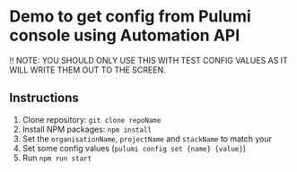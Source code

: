 # Demo to get config from Pulumi console using Automation API

:bangbang: NOTE: YOU SHOULD ONLY USE THIS WITH TEST CONFIG VALUES AS IT WILL WRITE THEM OUT TO THE SCREEN.

## Instructions

1. Clone repository: `git clone repoName`
1. Install NPM packages: `npm install`
1. Set the `organisationName`, `projectName` and `stackName` to match your
1. Set some config values (`pulumi config set {name} {value}`)
1. Run `npm run start`

